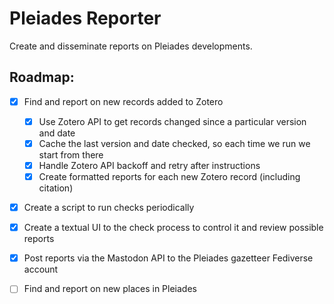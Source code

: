 # Pleiades Reporter

Create and disseminate reports on Pleiades developments.

## Roadmap:

- [x] Find and report on new records added to Zotero
    - [x] Use Zotero API to get records changed since a particular version and date
    - [x] Cache the last version and date checked, so each time we run we start from there
    - [x] Handle Zotero API backoff and retry after instructions
    - [x] Create formatted reports for each new Zotero record (including citation)

- [x] Create a script to run checks periodically

- [x] Create a textual UI to the check process to control it and review possible reports

- [x] Post reports via the Mastodon API to the Pleiades gazetteer Fediverse account

- [ ] Find and report on new places in Pleiades